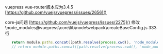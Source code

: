 
vuepress
vue-router版本应为3.4.5 [https://github.com/vuejs/vuepress/issues/2656]()

core-js问题 [https://github.com/vuejs/vuepress/issues/2275]()
修改\node_modules\@vuepress\core\lib\node\webpack\createBaseConfig.js
333行
```js
   return module.paths.concat([path.resolve(process.cwd(), 'node_modules'), 'node_modules'])
   // return module.paths.concat([path.resolve(process.cwd(), 'node_modules')])
```

